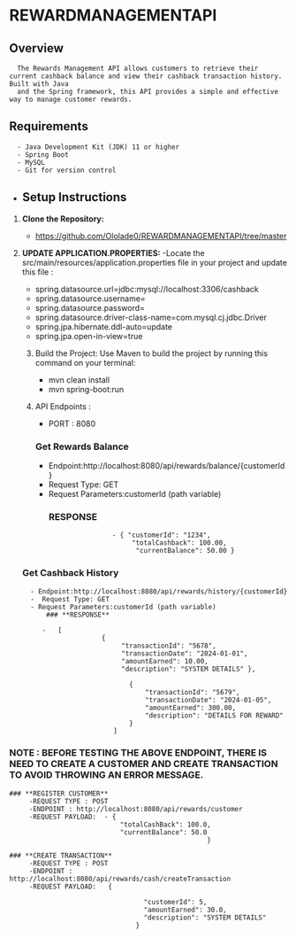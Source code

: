 # REWARDMANAGEMENTAPI

## Overview

      The Rewards Management API allows customers to retrieve their current cashback balance and view their cashback transaction history. Built with Java 
      and the Spring framework, this API provides a simple and effective way to manage customer rewards.

## Requirements

      - Java Development Kit (JDK) 11 or higher
      - Spring Boot
      - MySQL
      - Git for version control

- ## Setup Instructions

1. **Clone the Repository:**
     - https://github.com/Ololade0/REWARDMANAGEMENTAPI/tree/master
   
2. **UPDATE APPLICATION.PROPERTIES:**
   -Locate the src/main/resources/application.properties file in your project and update this file : 
     - spring.datasource.url=jdbc:mysql://localhost:3306/cashback
     - spring.datasource.username=<your-username>
     - spring.datasource.password=<your-password>
     - spring.datasource.driver-class-name=com.mysql.cj.jdbc.Driver
     - spring.jpa.hibernate.ddl-auto=update
      - spring.jpa.open-in-view=true

   3. Build  the Project: Use Maven to build the project by running this command on your terminal:
       - mvn clean install
       - mvn spring-boot:run
         
    4. API Endpoints :
        - PORT : 8080
       
        ### **Get Rewards Balance**
        - Endpoint:http://localhost:8080/api/rewards/balance/{customerId}
        - Request Type: GET
        - Request Parameters:customerId (path variable)
            ### **RESPONSE**
                              - { "customerId": "1234",
                                   "totalCashback": 100.00,
                                    "currentBalance": 50.00 }
      

          
      ### **Get Cashback History**
         - Endpoint:http://localhost:8080/api/rewards/history/{customerId}
         -  Request Type: GET
         - Request Parameters:customerId (path variable)
             ### **RESPONSE**
   
            -   [
                           {
                                "transactionId": "5678",
                                "transactionDate": "2024-01-01",
                                "amountEarned": 10.00,
                                "description": "SYSTEM DETAILS" },
    
                                  {
                                      "transactionId": "5679",
                                      "transactionDate": "2024-01-05",
                                      "amountEarned": 300.00,
                                      "description": "DETAILS FOR REWARD"
                                  }
                              ]

          

### **NOTE** : BEFORE TESTING THE ABOVE ENDPOINT, THERE IS NEED TO CREATE A CUSTOMER AND CREATE TRANSACTION TO AVOID THROWING AN ERROR MESSAGE.

    ### **REGISTER CUSTOMER**
         -REQUEST TYPE : POST
         -ENDPOINT : http://localhost:8080/api/rewards/customer
         -REQUEST PAYLOAD:  - {
                                "totalCashBack": 100.0,
                                "currentBalance": 50.0
                                                      }
                                                
    ### **CREATE TRANSACTION**
         -REQUEST TYPE : POST
         -ENDPOINT : http://localhost:8080/api/rewards/cash/createTransaction
         -REQUEST PAYLOAD:   {

                                      "customerId": 5,
                                      "amountEarned": 30.0,
                                      "description": "SYSTEM DETAILS"
                                    }
